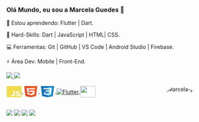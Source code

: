 ### Olá Mundo, eu sou a Marcela Guedes 👋 
🌱 Estou aprendendo: Flutter | Dart.

🎯 Hard-Skills: Dart | JavaScript | HTML| CSS.

💻 Ferramentas: Git | GitHub | VS Code | Android Studio | Firebase.

⚡ Área Dev: Mobile | Front-End.


  
<span>
  <a href="https://github.com/MarUguedes">
   <img height="180em" src="https://github-readme-stats.vercel.app/api?username=MarUguedes&show_icons=true&theme=dracula&include_all_commits=true&count_private=true"/>
   <img height="180em" src="https://github-readme-stats.vercel.app/api/top-langs/?username=MarUguedes&layout=compact&langs_count=7&theme=dracula"/> 
  
</span>
 
<div style="display: inline_block"><br>
  <img align="center" alt="Js" height="30" width="40" src="https://raw.githubusercontent.com/devicons/devicon/master/icons/javascript/javascript-plain.svg">
  <img align="center" alt="HTML" height="30" width="40" src="https://raw.githubusercontent.com/devicons/devicon/master/icons/html5/html5-original.svg">
  <img align="center" alt="CSS" height="30" width="40" src="https://raw.githubusercontent.com/devicons/devicon/master/icons/css3/css3-original.svg">
  <img align="center" alt="Flutter" height="30" width="40" src="https://cdn.jsdelivr.net/gh/devicons/devicon/icons/flutter/flutter-original.svg" />
  <img align="center"  height="30" width="40" src="https://cdn.jsdelivr.net/gh/devicons/devicon/icons/dart/dart-original.svg" />
  <img align="right" alt="Marcela-pic" height="150" style="border-radius:400px;" src="https://raw.githubusercontent.com/MicaelliMedeiros/micaellimedeiros/master/image/computer-illustration.png">
  

  
 
</div>
  
  ##
 
<div> 
  
  <a href="https://www.instagram.com/mar.uguedes/" target="_blank"><img align="center" src="https://img.shields.io/badge/-Instagram-%23E4405F?style=for-the-badge&logo=instagram&logoColor=white" target="_blank"></a>
 <a href="https://discord.gg/Marcela Guedes#9335" target="_blank"><img align="center" src="https://img.shields.io/badge/Discord-7289DA?style=for-the-badge&logo=discord&logoColor=white" target="_blank"></a> 
  <a href = "mailto:marcellauguedes@gmail.com"><img align="center" src="https://img.shields.io/badge/-Gmail-%23333?style=for-the-badge&logo=gmail&logoColor=white" target="_blank"></a>
  <a href="https://linkedin.com/in/marcela-guedes-aa39b3218" target="_blank"><img align="center" src="https://img.shields.io/badge/-LinkedIn-%230077B5?style=for-the-badge&logo=linkedin&logoColor=white" target="_blank"></a> 
 
 
 
</div>
